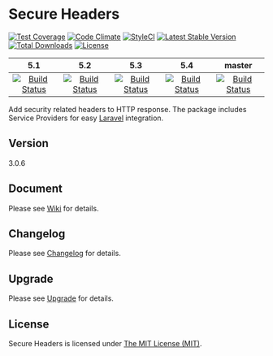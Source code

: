 # Secure Headers

[![Test Coverage](https://codeclimate.com/github/BePsvPT/secure-headers/badges/coverage.svg)](https://codeclimate.com/github/BePsvPT/secure-headers/coverage)
[![Code Climate](https://codeclimate.com/github/BePsvPT/secure-headers/badges/gpa.svg)](https://codeclimate.com/github/BePsvPT/secure-headers)
[![StyleCI](https://styleci.io/repos/47176049/shield)](https://styleci.io/repos/47176049)
[![Latest Stable Version](https://poser.pugx.org/bepsvpt/secure-headers/v/stable?format=flat-square)](https://packagist.org/packages/bepsvpt/secure-headers)
[![Total Downloads](https://poser.pugx.org/bepsvpt/secure-headers/downloads?format=flat-square)](https://packagist.org/packages/bepsvpt/secure-headers)
[![License](https://poser.pugx.org/bepsvpt/secure-headers/license?format=flat-square)](https://packagist.org/packages/bepsvpt/secure-headers)

| 5.1 | 5.2 | 5.3 | 5.4 | master |
|:---:|:---:|:---:|:---:|:------:|
| [![Build Status](https://travis-ci.org/BePsvPT/secure-headers.svg?branch=testing-5.1)](https://travis-ci.org/BePsvPT/secure-headers) | [![Build Status](https://travis-ci.org/BePsvPT/secure-headers.svg?branch=testing-5.2)](https://travis-ci.org/BePsvPT/secure-headers) | [![Build Status](https://travis-ci.org/BePsvPT/secure-headers.svg?branch=testing-5.3)](https://travis-ci.org/BePsvPT/secure-headers) | [![Build Status](https://travis-ci.org/BePsvPT/secure-headers.svg?branch=testing-5.4)](https://travis-ci.org/BePsvPT/secure-headers) | [![Build Status](https://travis-ci.org/BePsvPT/secure-headers.svg?branch=master)](https://travis-ci.org/BePsvPT/secure-headers) |

Add security related headers to HTTP response. The package includes Service Providers for easy [Laravel](https://laravel.com) integration.

## Version

3.0.6

## Document

Please see [Wiki](https://github.com/BePsvPT/secure-headers/wiki) for details.

## Changelog

Please see [Changelog](https://github.com/BePsvPT/secure-headers/wiki/Changelog) for details.

## Upgrade

Please see [Upgrade](https://github.com/BePsvPT/secure-headers/wiki/Upgrade) for details.

## License

Secure Headers is licensed under [The MIT License (MIT)](LICENSE).

